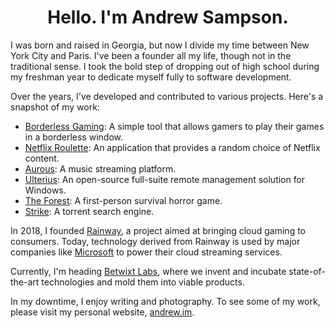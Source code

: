 <div align="center">
  <h1>Hello. I'm Andrew Sampson.</h1>
</div>

I was born and raised in Georgia, but now I divide my time between New York City and Paris. I've been a founder all my life, though not in the traditional sense. I took the bold step of dropping out of high school during my freshman year to dedicate myself fully to software development.

Over the years, I've developed and contributed to various projects. Here's a snapshot of my work:

- [Borderless Gaming](https://github.com/Codeusa/Borderless-Gaming): A simple tool that allows gamers to play their games in a borderless window.
- [Netflix Roulette](https://www.linkedin.com/pulse/netflix-roulette-3am-success-andrew-sampson/): An application that provides a random choice of Netflix content.
- [Aurous](https://www.billboard.com/pro/aurous-andrew-sampson-developer-explains/): A music streaming platform.
- [Ulterius](https://www.forbes.com/sites/curtissilver/2016/10/10/ulterius-dials-in-with-open-source-remote-desktop-pc-management/?sh=184a9f2420dc): An open-source full-suite remote management solution for Windows.
- [The Forest](https://store.steampowered.com/app/242760/The_Forest/): A first-person survival horror game.
- [Strike](https://torrentfreak.com/strike-torrent-search-goes-open-source-after-riaa-debacle-160130/): A torrent search engine.

In 2018, I founded [Rainway](https://github.com/RainwayApp), a project aimed at bringing cloud gaming to consumers. Today, technology derived from Rainway is used by major companies like [Microsoft](https://venturebeat.com/games/rainway-partners-with-microsoft-to-power-xbox-game-pass-ios-streaming/) to power their cloud streaming services.

Currently, I'm heading [Betwixt Labs](https://github.com/betwixt-labs), where we invent and incubate state-of-the-art technologies and mold them into viable products.

In my downtime, I enjoy writing and photography. To see some of my work, please visit my personal website, [andrew.im](https://andrew.im).
